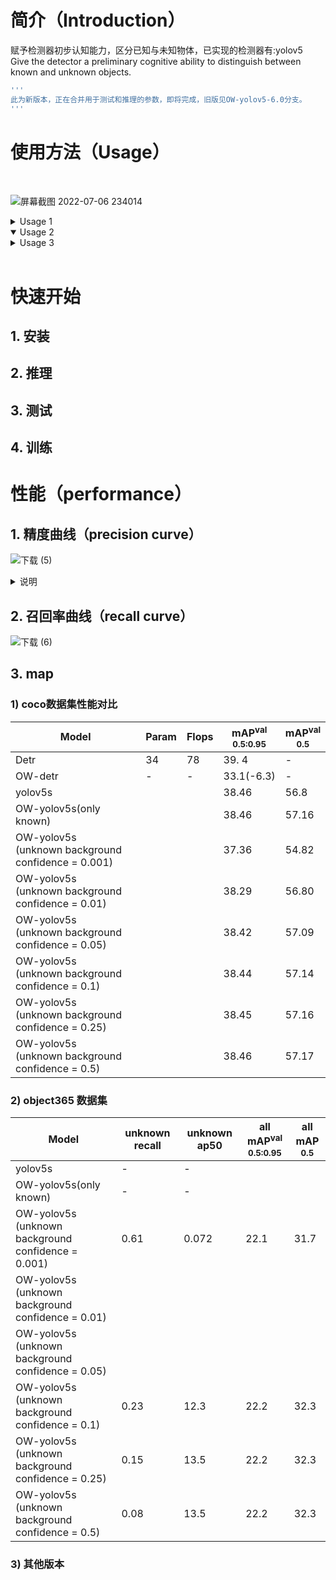 # 简介（Introduction）<br>
赋予检测器初步认知能力，区分已知与未知物体，已实现的检测器有:yolov5<br>
Give the detector a preliminary cognitive ability to distinguish between known and unknown objects.
```bash
'''
此为新版本，正在合并用于测试和推理的参数，即将完成，旧版见OW-yolov5-6.0分支。
'''
```

# 使用方法（Usage）
<br>

![屏幕截图 2022-07-06 234014](https://user-images.githubusercontent.com/84908793/177590154-9956552a-3f5b-43a1-9598-9d980eb41fcf.jpg)

<details>
<summary>Usage 1</summary>
 
</details>

<details open>
<summary>Usage 2</summary>

</details>

<details>
<summary>Usage 3</summary>
 
</details>
<br>

# 快速开始

## 1. 安装

## 2. 推理

## 3. 测试

## 4. 训练

# 性能（performance）

## 1. 精度曲线（precision curve）

![下载 (5)](https://user-images.githubusercontent.com/84908793/177591053-a083a20c-6fed-4beb-aff5-80e0e54bace5.png)

<details>
<summary>说明</summary>
 
```bash
   模型在coco(80类)数据集训练，在object365(365类)进行测试,将coco上对应的类作为已知类，其他的作为未知类。其中灰色是已知类别的精度曲线，
   红色为未知类别精度曲线，蓝色代表所有    类别的平均值。
```
 
</details>

## 2. 召回率曲线（recall curve）

![下载 (6)](https://user-images.githubusercontent.com/84908793/177591425-b226222c-56b1-4036-9d0a-ed5aaab31f4e.png)

## 3. map

### 1) coco数据集性能对比

|Model                        |Param |Flops  |mAP<sup>val<br>0.5:0.95 |mAP<sup>val<br>0.5 
|---                          |---   |---    |---                     |---   
|Detr                         |34    |78     |39. 4                   |-
|OW-detr                      |-     |-      |33.1(-6.3)              |-  
|yolov5s                      |      |       |38.46                   |56.8  
|OW-yolov5s(only known)       |      |       |38.46                   |57.16
|OW-yolov5s<br>(unknown background confidence = 0.001)      |      |       |37.36                 |54.82
|OW-yolov5s<br>(unknown background confidence = 0.01)       |      |       |38.29                 |56.80
|OW-yolov5s<br>(unknown background confidence = 0.05)       |      |       |38.42                 |57.09
|OW-yolov5s<br>(unknown background confidence = 0.1)        |      |       |38.44                 |57.14
|OW-yolov5s<br>(unknown background confidence = 0.25)       |      |       |38.45                 |57.16
|OW-yolov5s<br>(unknown background confidence = 0.5)        |      |       |38.46                 |57.17



### 2) object365 数据集

|Model                                                      |unknown recall     |unknown ap50  |all mAP<sup>val<br>0.5:0.95 |all mAP<sup><br>0.5 
|---                                                        |---                |---           |---                         |---   
|yolov5s                                                    |       -           |   -          |                            |
|OW-yolov5s(only known)                                     |       -           |   -          |                            |
|OW-yolov5s<br>(unknown background confidence = 0.001)      |0.61               |0.072             |22.1                            |31.7
|OW-yolov5s<br>(unknown background confidence = 0.01)       |               |              |                            |
|OW-yolov5s<br>(unknown background confidence = 0.05)       |               |              |                            | 
|OW-yolov5s<br>(unknown background confidence = 0.1)        |0.23               |12.3              |22.2                            |32.3
|OW-yolov5s<br>(unknown background confidence = 0.25)       |0.15               |13.5              |22.2                            |32.3
|OW-yolov5s<br>(unknown background confidence = 0.5)        |0.08               |13.5              |22.2                            |32.3


### 3) 其他版本

